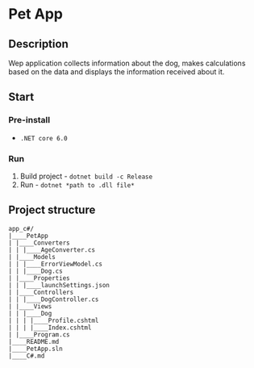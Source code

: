 # Pet App

## Description
Wep application collects information about the dog, makes calculations based on the data and displays the information received about it.

## Start
### Pre-install
- `.NET core 6.0`

### Run
1) Build project - `dotnet build -c Release`
2) Run - `dotnet *path to .dll file*`

## Project structure

```text
app_c#/
|____PetApp
| |____Converters
| | |____AgeConverter.cs
| |____Models
| | |____ErrorViewModel.cs
| | |____Dog.cs
| |____Properties
| | |____launchSettings.json
| |____Controllers
| | |____DogController.cs
| |____Views
| | |____Dog
| | | |____Profile.cshtml
| | | |____Index.cshtml
| |____Program.cs
|____README.md
|____PetApp.sln
|____C#.md
```
